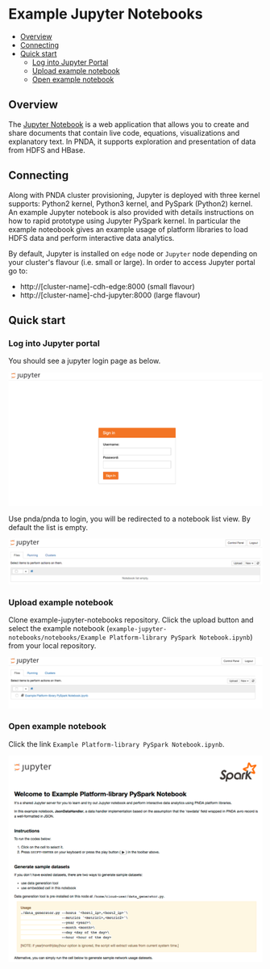 # Example Jupyter Notebooks

* [Overview](#overview)
* [Connecting](#connecting)
* [Quick start](#quick-start)
  * [Log into Jupyter Portal](#log-into-jupyter-portal)
  * [Upload example notebook](#upload-example-notebook)
  * [Open example notebook](#open-example-notebook)

## Overview

The [Jupyter Notebook](http://jupyter.org) is a web application that allows you to create and share documents that contain live code, equations, visualizations and explanatory text. In PNDA, it supports exploration and presentation of data from HDFS and HBase.

## Connecting

Along with PNDA cluster provisioning, Jupyter is deployed with three kernel supports: Python2 kernel, Python3 kernel, and PySpark (Python2) kernel. An example Jupyter notebook is also provided with details instructions on how to rapid prototype using Jupyter PySpark kernel. In particular the example noteobook gives an example usage of platform libraries to load HDFS data and perform interactive data analytics. 

By default, Jupyter is installed on `edge` node or `Jupyter` node depending on your cluster's flavour (i.e. small or large). In order to access Jupyter portal go to: 

* http://[cluster-name]-cdh-edge:8000 (small flavour)
* http://[cluster-name]-chd-jupyter:8000 (large flavour)

## Quick start

### Log into Jupyter portal

You should see a jupyter login page as below. 

   ![Jupyter home](images/jupyter-home.png)

Use pnda/pnda to login, you will be redirected to a notebook list view. By default the list is empty.

   ![Jupyter notebook view](images/jupyter-notebooks.png)

### Upload example notebook

Clone example-jupyter-notebooks repository. Click the upload button and select the example notebook (`example-jupyter-notebooks/notebooks/Example Platform-library PySpark Notebook.ipynb`) from your local repository.

   ![Jupyter notebook view](images/jupyter-notebooks-1.png)

### Open example notebook

Click the link `Example Platform-library PySpark Notebook.ipynb`.

   ![Jupyter example notebook](images/jupyter-example-notebook.png)


